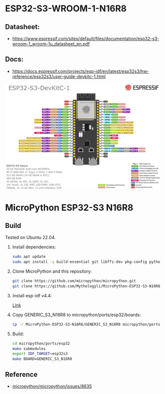 # ESP32-S3-WROOM-1-N16R8

## Datasheet:

- https://www.espressif.com/sites/default/files/documentation/esp32-s3-wroom-1_wroom-1u_datasheet_en.pdf

## Docs:
- https://docs.espressif.com/projects/esp-idf/en/latest/esp32s3/hw-reference/esp32s3/user-guide-devkitc-1.html

![ESP32-S3-WROOM-1 N16R8 DevKitC v1.1](ESP32-S3_DevKitC-1.1.png)


# MicroPython ESP32-S3 N16R8
## Build

Tested on Ubuntu 22.04.

1. Install dependencies:

   ```bash
   sudo apt update
   sudo apt install -y build-essential git libffi-dev pkg-config python3 python3-venv
   ```

2. Clone MicroPython and this repository:

   ```bash
   git clone https://github.com/micropython/micropython.git
   git clone https://github.com/Mythologyli/MicroPython-ESP32-S3-N16R8.git
   ```

3. Install esp-idf v4.4:

   [Link](https://docs.espressif.com/projects/esp-idf/en/latest/esp32/get-started/linux-macos-setup.html)

4. Copy GENERIC_S3_N16R8 to micropython/ports/esp32/boards:
   
   ```bash
   cp -r MicroPython-ESP32-S3-N16R8/GENERIC_S3_N16R8 micropython/ports/esp32/boards
   ```

5. Build:
   
   ```bash
   cd micropython/ports/esp32
   make submodules
   export IDF_TARGET=esp32s3
   make BOARD=GENERIC_S3_N16R8
   ```

## Reference

+ [micropython/micropython/issues/8635](https://github.com/micropython/micropython/issues/8635#issuecomment-1129218506)
